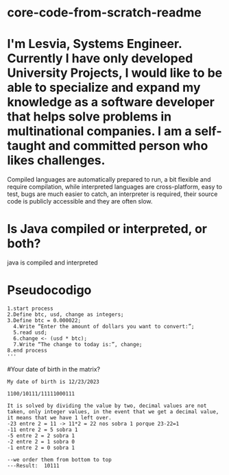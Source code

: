 # core-code-from-scratch-readme
# I'm Lesvia, Systems Engineer. Currently I have only developed University Projects, I would like to be able to specialize and expand my knowledge as a software developer that helps solve problems in multinational companies. I am a self-taught and committed person who likes challenges.

Compiled languages are automatically prepared to run, a bit flexible and require compilation, while interpreted languages are cross-platform, easy to test, bugs are much easier to catch, an interpreter is required, their source code is publicly accessible and they are often slow.

# Is Java compiled or interpreted, or both?
java is compiled and interpreted


# Pseudocodigo
```
1.start process
2.Define btc, usd, change as integers;
3.Define btc = 0.000022;
  4.Write “Enter the amount of dollars you want to convert:”;
  5.read usd;
  6.change <- (usd * btc);
  7.Write “The change to today is:”, change;
8.end process
'''
```
#Your date of birth in the matrix?
```
My date of birth is 12/23/2023

1100/10111/11111000111

It is solved by dividing the value by two, decimal values are not taken, only integer values, in the event that we get a decimal value, it means that we have 1 left over.
-23 entre 2 = 11 -> 11*2 = 22 nos sobra 1 porque 23-22=1
-11 entre 2 = 5 sobra 1
-5 entre 2 = 2 sobra 1 
-2 entre 2 = 1 sobra 0
-1 entre 2 = 0 sobra 1

--we order them from bottom to top
---Result:  10111

    

